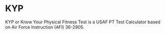 # KYP

KYP or Know Your Physical Fitness Test is a USAF PT Test Calculator based on Air Force Instruction (AFI) 36-2905.